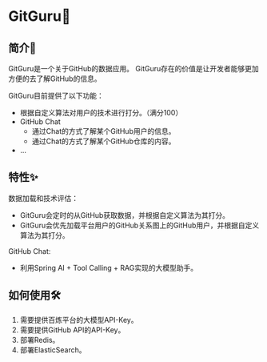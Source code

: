 # GitGuru🌟

## 简介🚀

GitGuru是一个关于GitHub的数据应用。
GitGuru存在的价值是让开发者能够更加方便的去了解GitHub的信息。

GitGuru目前提供了以下功能：

- 根据自定义算法对用户的技术进行打分。（满分100）
- GitHub Chat
  - 通过Chat的方式了解某个GitHub用户的信息。
  - 通过Chat的方式了解某个GitHub仓库的内容。
- ...

## 特性✨

数据加载和技术评估：

- GitGuru会定时的从GitHub获取数据，并根据自定义算法为其打分。
- GitGuru会优先加载平台用户的GitHub关系图上的GitHub用户，并根据自定义算法为其打分。

GitHub Chat:

- 利用Spring AI + Tool Calling + RAG实现的大模型助手。

## 如何使用🛠️


1. 需要提供百炼平台的大模型API-Key。
2. 需要提供GitHub API的API-Key。
3. 部署Redis。
4. 部署ElasticSearch。
